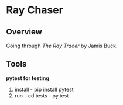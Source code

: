 # Ray Chaser

## Overview
Going through *The Ray Tracer* by Jamis Buck.

## Tools

**pytest for testing**
  1. install
    - pip install pytest
  2. run
    - cd tests
    - py.test